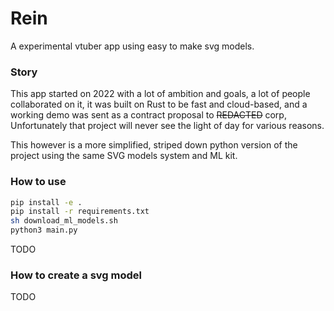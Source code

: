 # Rein

A experimental vtuber app using easy to make svg models.

### Story

This app started on 2022 with a lot of ambition and goals, a lot of people
collaborated on it, it was built on Rust to be fast and cloud-based, and a
working demo was sent as a contract proposal to ~~REDACTED~~ corp, Unfortunately
that project will never see the light of day for various reasons.

This however is a more simplified, striped down python version of the project
using the same SVG models system and ML kit.

### How to use

```bash
pip install -e .
pip install -r requirements.txt
sh download_ml_models.sh
python3 main.py
```

TODO

### How to create a svg model

TODO
